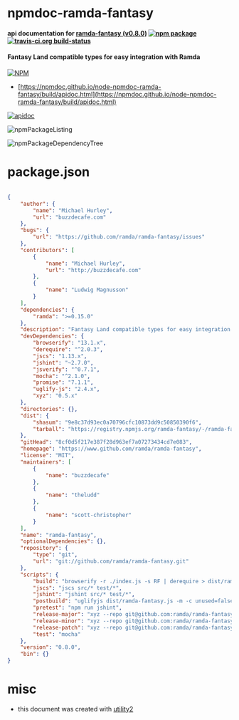 # npmdoc-ramda-fantasy

#### api documentation for  [ramda-fantasy (v0.8.0)](https://www.github.com/ramda/ramda-fantasy)  [![npm package](https://img.shields.io/npm/v/npmdoc-ramda-fantasy.svg?style=flat-square)](https://www.npmjs.org/package/npmdoc-ramda-fantasy) [![travis-ci.org build-status](https://api.travis-ci.org/npmdoc/node-npmdoc-ramda-fantasy.svg)](https://travis-ci.org/npmdoc/node-npmdoc-ramda-fantasy)

#### Fantasy Land compatible types for easy integration with Ramda

[![NPM](https://nodei.co/npm/ramda-fantasy.png?downloads=true&downloadRank=true&stars=true)](https://www.npmjs.com/package/ramda-fantasy)

- [https://npmdoc.github.io/node-npmdoc-ramda-fantasy/build/apidoc.html](https://npmdoc.github.io/node-npmdoc-ramda-fantasy/build/apidoc.html)

[![apidoc](https://npmdoc.github.io/node-npmdoc-ramda-fantasy/build/screenCapture.buildCi.browser.%252Ftmp%252Fbuild%252Fapidoc.html.png)](https://npmdoc.github.io/node-npmdoc-ramda-fantasy/build/apidoc.html)

![npmPackageListing](https://npmdoc.github.io/node-npmdoc-ramda-fantasy/build/screenCapture.npmPackageListing.svg)

![npmPackageDependencyTree](https://npmdoc.github.io/node-npmdoc-ramda-fantasy/build/screenCapture.npmPackageDependencyTree.svg)



# package.json

```json

{
    "author": {
        "name": "Michael Hurley",
        "url": "buzzdecafe.com"
    },
    "bugs": {
        "url": "https://github.com/ramda/ramda-fantasy/issues"
    },
    "contributors": [
        {
            "name": "Michael Hurley",
            "url": "http://buzzdecafe.com"
        },
        {
            "name": "Ludwig Magnusson"
        }
    ],
    "dependencies": {
        "ramda": ">=0.15.0"
    },
    "description": "Fantasy Land compatible types for easy integration with Ramda",
    "devDependencies": {
        "browserify": "13.1.x",
        "derequire": "^2.0.3",
        "jscs": "1.13.x",
        "jshint": "~2.7.0",
        "jsverify": "^0.7.1",
        "mocha": "^2.1.0",
        "promise": "7.1.1",
        "uglify-js": "2.4.x",
        "xyz": "0.5.x"
    },
    "directories": {},
    "dist": {
        "shasum": "9e8c37d93ec0a70796cfc10873dd9c50850390f6",
        "tarball": "https://registry.npmjs.org/ramda-fantasy/-/ramda-fantasy-0.8.0.tgz"
    },
    "gitHead": "8cf0d5f217e387f28d963ef7a07273434cd7e083",
    "homepage": "https://www.github.com/ramda/ramda-fantasy",
    "license": "MIT",
    "maintainers": [
        {
            "name": "buzzdecafe"
        },
        {
            "name": "theludd"
        },
        {
            "name": "scott-christopher"
        }
    ],
    "name": "ramda-fantasy",
    "optionalDependencies": {},
    "repository": {
        "type": "git",
        "url": "git://github.com/ramda/ramda-fantasy.git"
    },
    "scripts": {
        "build": "browserify -r ./index.js -s RF | derequire > dist/ramda-fantasy.js ",
        "jscs": "jscs src/* test/*",
        "jshint": "jshint src/* test/*",
        "postbuild": "uglifyjs dist/ramda-fantasy.js -m -c unused=false -o dist/ramda-fantasy.min.js",
        "pretest": "npm run jshint",
        "release-major": "xyz --repo git@github.com:ramda/ramda-fantasy.git --increment major",
        "release-minor": "xyz --repo git@github.com:ramda/ramda-fantasy.git --increment minor",
        "release-patch": "xyz --repo git@github.com:ramda/ramda-fantasy.git --increment patch",
        "test": "mocha"
    },
    "version": "0.8.0",
    "bin": {}
}
```



# misc
- this document was created with [utility2](https://github.com/kaizhu256/node-utility2)
